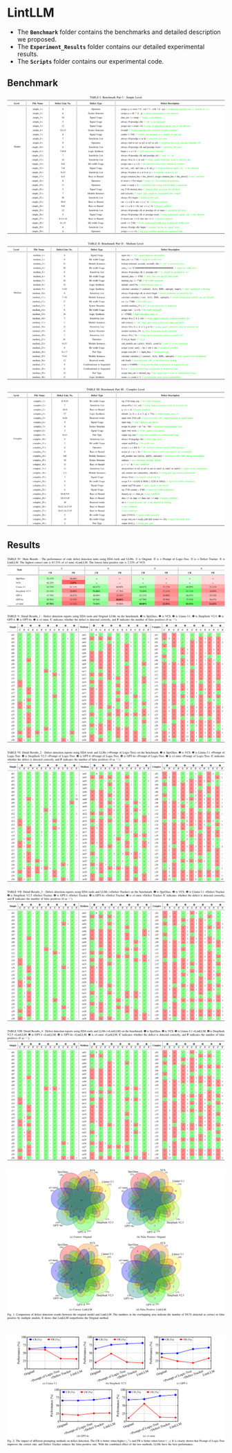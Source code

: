 # LintLLM
* The **`Benchmark`** folder contains the benchmarks and detailed description we proposed. <br/>
* The **`Experiment_Results`** folder contains our detailed experimental results. <br/>
* The **`Scripts`** folder contains our experimental code. <br/>

## Benchmark
![1_Benchmark_Simple](Benchmark/1_Benchmark_Simple.png)
<br/><br/>
![2_Benchmark_Medium](Benchmark/2_Benchmark_Medium.png)
<br/><br/>
![3_Benchmark_Complex](Benchmark/3_Benchmark_Complex.png)
## Results
![1_MainResults](Experiment_Results/1_MainResults.png)
<br/><br/>
![2_DetailResults_1](Experiment_Results/2_DetailResults_1.png)
<br/><br/>
![3_DetailResults_2](Experiment_Results/3_DetailResults_2.png)
<br/><br/>
![4_DetailResults_3](Experiment_Results/4_DetailResults_3.png)
<br/><br/>
![5_DetailResults_4](Experiment_Results/5_DetailResults_4.png)
<br/><br/>
![6_DetailResults_5](Experiment_Results/6_DetailResults_5.png)
<br/><br/><br/>
![7_DetailResults_6](Experiment_Results/7_DetailResults_6.png)

